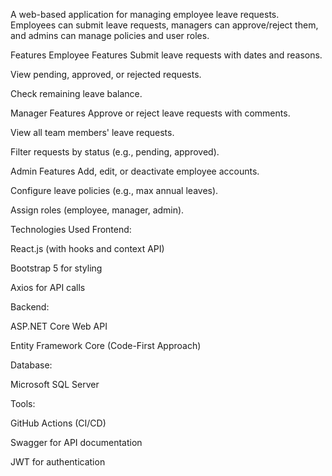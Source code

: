 A web-based application for managing employee leave requests. Employees can submit leave requests, managers can approve/reject them, and admins can manage policies and user roles.

Features
Employee Features
Submit leave requests with dates and reasons.

View pending, approved, or rejected requests.

Check remaining leave balance.

Manager Features
Approve or reject leave requests with comments.

View all team members' leave requests.

Filter requests by status (e.g., pending, approved).

Admin Features
Add, edit, or deactivate employee accounts.

Configure leave policies (e.g., max annual leaves).

Assign roles (employee, manager, admin).

Technologies Used
Frontend:

React.js (with hooks and context API)

Bootstrap 5 for styling

Axios for API calls

Backend:

ASP.NET Core Web API

Entity Framework Core (Code-First Approach)

Database:

Microsoft SQL Server

Tools:

GitHub Actions (CI/CD)

Swagger for API documentation

JWT for authentication

